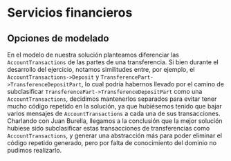 # Servicios financieros 

## Opciones de modelado
En el modelo de nuestra solución planteamos diferenciar las `AccountTransactions` de las partes de una transferencia. Si bien durante el desarrollo del ejercicio, notamos similitudes entre, por ejemplo, el `AccountTransactions->Deposit` y `TransferencePart->TransferenceDepositPart`, lo cual podría habernos llevado por el camino de subclasificar `TransferencePart->TransferenceDepositPart` como una `AccountTransactions`, decidimos mantenerlos separados para evitar tener mucho código repetido en la solución, ya que hubiésemos tenido que bajar varios mensajes de `AccountTransactions` a cada una de sus transacciones. Charlando con Juan Burella, llegamos a la conclusión que la mejor solución hubiese sido subclasificar estas transacciones de transferencias como `AccountTransactions`, y generar una abstracción más para poder eliminar el código repetido generado, pero por falta de conocimiento del dominio no pudimos realizarlo.
